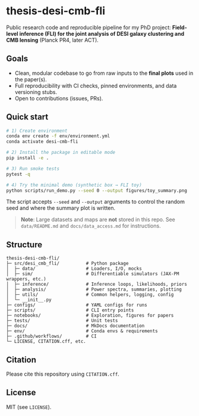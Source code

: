 # thesis-desi-cmb-fli

Public research code and reproducible pipeline for my PhD project:
**Field-level inference (FLI) for the joint analysis of DESI galaxy clustering and CMB lensing** (Planck PR4, later ACT).

## Goals
- Clean, modular codebase to go from raw inputs to the **final plots** used in the paper(s).
- Full reproducibility with CI checks, pinned environments, and data versioning stubs.
- Open to contributions (issues, PRs).

## Quick start
```bash
# 1) Create environment
conda env create -f env/environment.yml
conda activate desi-cmb-fli

# 2) Install the package in editable mode
pip install -e .

# 3) Run smoke tests
pytest -q

# 4) Try the minimal demo (synthetic box → FLI toy)
python scripts/run_demo.py --seed 0 --output figures/toy_summary.png
```

The script accepts `--seed` and `--output` arguments to control the random seed and
where the summary plot is written.

> **Note**: Large datasets and maps are **not** stored in this repo. See `data/README.md` and `docs/data_access.md` for instructions.

## Structure
```
thesis-desi-cmb-fli/
├─ src/desi_cmb_fli/          # Python package
│  ├─ data/                   # Loaders, I/O, mocks
│  ├─ sim/                    # Differentiable simulators (JAX-PM wrappers, etc.)
│  ├─ inference/              # Inference loops, likelihoods, priors
│  ├─ analysis/               # Power spectra, summaries, plotting
│  ├─ utils/                  # Common helpers, logging, config
│  └─ __init__.py
├─ configs/                   # YAML configs for runs
├─ scripts/                   # CLI entry points
├─ notebooks/                 # Exploration, figures for papers
├─ tests/                     # Unit tests
├─ docs/                      # MkDocs documentation
├─ env/                       # Conda envs & requirements
├─ .github/workflows/         # CI
└─ LICENSE, CITATION.cff, etc.
```

## Citation
Please cite this repository using `CITATION.cff`.

## License
MIT (see `LICENSE`).
